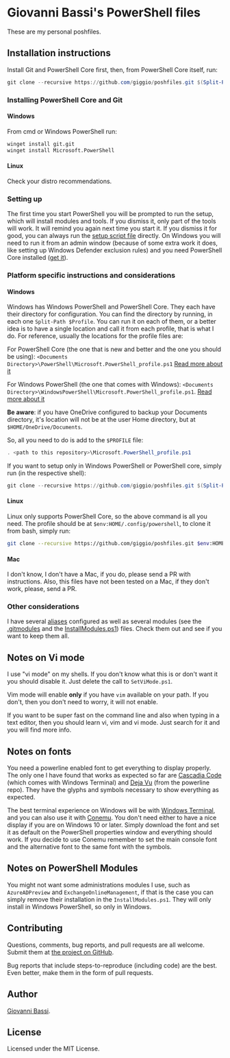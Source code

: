 # Giovanni Bassi's PowerShell files

These are my personal poshfiles.

## Installation instructions

Install Git and PowerShell Core first, then, from PowerShell Core itself, run:

```powershell
git clone --recursive https://github.com/giggio/poshfiles.git $(Split-Path $Profile)
```

### Installing PowerShell Core and Git

#### Windows

From cmd or Windows PowerShell run:

```cmd
winget install git.git
winget install Microsoft.PowerShell
```

#### Linux

Check your distro recommendations.

### Setting up

The first time you start PowerShell you will be prompted to run the setup, which will install modules and tools.
If you dismiss it, only part of the tools will work. It will remind you again next time you start it. If you
dismiss it for good, you can always run the [setup script file](./Setup/Setup.ps1) directly. On Windows you will need to run
it from an admin window (because of some extra work it does, like setting up Windows Defender exclusion rules)
and you need PowerShell Core installed
([get it](https://learn.microsoft.com/powershell/scripting/install/installing-powershell-on-windows)).

### Platform specific instructions and considerations

#### Windows

Windows has Windows PowerShell and PowerShell Core. They each have their directory for configuration.
You can find the directory by running, in each one `Split-Path $Profile`.
You can run it on each of them, or a better idea is to have a single location and call it from each
profile, that is what I do.
For reference, usually the locations for the profile files are:

For PowerShell Core (the one that is new and better and the one you should be using): `<Documents Directory>\PowerShell\Microsoft.PowerShell_profile.ps1`
[Read more about it](https://learn.microsoft.com/powershell/module/microsoft.powershell.core/about/about_profiles?view=powershell-7.2)

For Windows PowerShell (the one that comes with Windows): `<Documents Directory>\WindowsPowerShell\Microsoft.PowerShell_profile.ps1`.
[Read more about it](https://learn.microsoft.com/powershell/module/microsoft.powershell.core/about/about_profiles?view=powershell-5.1)

**Be aware**: if you have OneDrive configured to backup your Documents directory, it's location will not be at the user Home directory,
but at `$HOME/OneDrive/Documents`.

So, all you need to do is add to the `$PROFILE` file:

```powershell
. <path to this repository>\Microsoft.PowerShell_profile.ps1
```

If you want to setup only in Windows PowerShell or PowerShell core, simply run (in the respective shell):

```powershell
git clone --recursive https://github.com/giggio/poshfiles.git $(Split-Path $Profile)
```

#### Linux

Linux only supports PowerShell Core, so the above command is all you need. The profile should be
at `$env:HOME/.config/powershell`, to clone it from bash, simply run:

```bash
git clone --recursive https://github.com/giggio/poshfiles.git $env:HOME/.config/powershell
```

#### Mac

I don't know, I don't have a Mac, if you do, please send a PR with instructions.
Also, this files have not been tested on a Mac, if they don't work, please, send a PR.

### Other considerations

I have several [aliases](./Profile/CreateAliases.ps1) configured
as well as several modules (see the [.gitmodules](./.gitmodules)
and the [InstallModules.ps1](./Setup/InstallModules.ps1)) files.
Check them out and see if you want to keep them all.

## Notes on Vi mode

I use "vi mode" on my shells. If you don't know what this is or don't want it
you should disable it. Just delete the call to `SetViMode.ps1`.

Vim mode will enable **only** if you have `vim` available on your path. If you don't,
then you don't need to worry, it will not enable.

If you want to be super fast on the command line and also when typing in a text
editor, then you should learn vi, vim and vi mode. Just search for it and you
will find more info.

## Notes on fonts

You need a powerline enabled font to get everything to display properly. The only one I have found
that works as expected so far are
[Cascadia Code](https://github.com/microsoft/cascadia-code) (which comes with Windows Terminal) and
[Deja Vu](https://github.com/powerline/fonts/blob/master/DejaVuSansMono/DejaVu%20Sans%20Mono%20for%20Powerline.ttf)
(from the powerline repo). They have the glyphs and symbols necessary to show everything as expected.

The best terminal experience on Windows will be with
[Windows Terminal](https://github.com/microsoft/terminal), and you can also use
it with [Conemu](https://conemu.github.io/).
You don't need either to have a nice display if you are on Windows 10 or later. Simply download the font
and set it as default on the PowerShell properties window and everything should work.
If you decide to use Conemu remember to set the main console font and the alternative font to the same
font with the symbols.

## Notes on PowerShell Modules

You might not want some administrations modules I use, such as `AzureADPreview` and `ExchangeOnlineManagement`,
if that is the case you can simply remove their installation in the `InstallModules.ps1`. They will only
install in Windows PowerShell, so only in Windows.

## Contributing

Questions, comments, bug reports, and pull requests are all welcome.  Submit them at
[the project on GitHub](https://github.com/giggio/poshfiles).

Bug reports that include steps-to-reproduce (including code) are the
best. Even better, make them in the form of pull requests.

## Author

[Giovanni Bassi](https://twitter.com/giovannibassi).

## License

Licensed under the MIT License.
